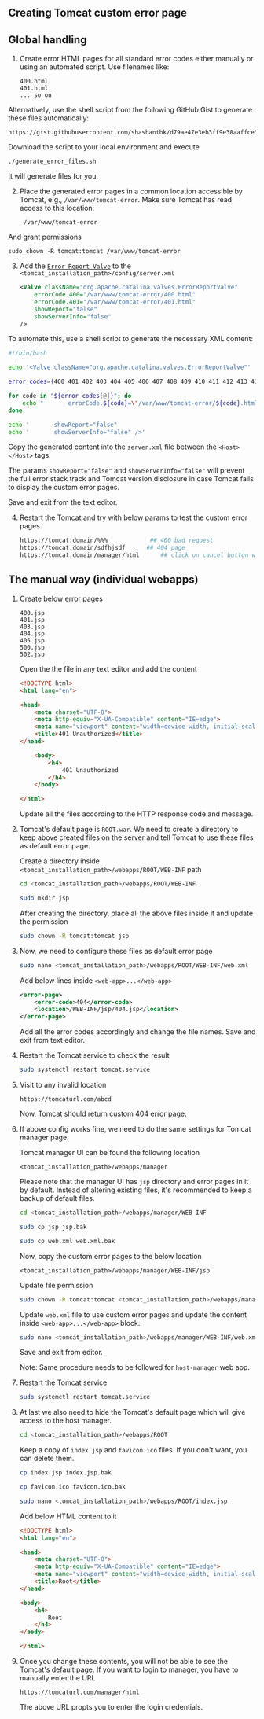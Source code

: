 ## Creating Tomcat custom error page

## Global handling

1. Create error HTML pages for all standard error codes either manually or using an automated script. Use filenames like:

    ```
    400.html
    401.html
    ... so on
    ```

Alternatively, use the shell script from the following GitHub Gist to generate these files automatically:

    https://gist.githubusercontent.com/shashanthk/d79ae47e3eb3ff9e38aaffce308acc3e/raw/4d0722f4c86fa91fc90c1f063066cfdbaa9c6866/generate_error_files.sh

Download the script to your local environment and execute

    ./generate_error_files.sh

It will generate files for you.

2. Place the generated error pages in a common location accessible by Tomcat, e.g., `/var/www/tomcat-error`. Make sure Tomcat has read access to this location:

        /var/www/tomcat-error

And grant permissions

    sudo chown -R tomcat:tomcat /var/www/tomcat-error

3. Add the [`Error Report Valve`](https://tomcat.apache.org/tomcat-10.0-doc/config/valve.html#Error_Report_Valve) to the `<tomcat_installation_path>/config/server.xml`

    ```xml
    <Valve className="org.apache.catalina.valves.ErrorReportValve"
	    errorCode.400="/var/www/tomcat-error/400.html"
        errorCode.401="/var/www/tomcat-error/401.html"
        showReport="false"
        showServerInfo="false" 
    />
    ```

To automate this, use a shell script to generate the necessary XML content:

```sh
#!/bin/bash

echo '<Valve className="org.apache.catalina.valves.ErrorReportValve"'

error_codes=(400 401 402 403 404 405 406 407 408 409 410 411 412 413 414 415 416 417 418 421 422 423 424 425 426 428 429 431 451 500 501 502 503 504 505 506 507 508 510 511)

for code in "${error_codes[@]}"; do
    echo "       errorCode.${code}=\"/var/www/tomcat-error/${code}.html\""
done

echo '       showReport="false"'
echo '       showServerInfo="false" />'
```

Copy the generated content into the `server.xml` file between the `<Host></Host>` tags.

The params `showReport="false"` and `showServerInfo="false"` will prevent the full error stack track and Tomcat version disclosure in case Tomcat fails to display the custom error pages.

Save and exit from the text editor.

4. Restart the Tomcat and try with below params to test the custom error pages.

    ```sh
    https://tomcat.domain/%%%            ## 400 bad request
    https://tomcat.domain/sdfhjsdf      ## 404 page
    https://tomcat.domain/manager/html      ## click on cancel button when prompted for credential and it should show 401 error
    ```

## The manual way (individual webapps)

1. Create below error pages

    ```
    400.jsp
    401.jsp
    403.jsp
    404.jsp
    405.jsp
    500.jsp
    502.jsp
    ```

    Open the the file in any text editor and add the content

    ```html
    <!DOCTYPE html>
    <html lang="en">

    <head>
        <meta charset="UTF-8">
        <meta http-equiv="X-UA-Compatible" content="IE=edge">
        <meta name="viewport" content="width=device-width, initial-scale=1.0">
        <title>401 Unauthorized</title>
    </head>

        <body>
            <h4>
                401 Unauthorized
            </h4>
        </body>

    </html>
    ```

    Update all the files according to the HTTP response code and message.

2. Tomcat's default page is `ROOT.war`. We need to create a directory to keep above created files on the server and tell Tomcat to use these files as default error page.

    Create a directory inside `<tomcat_installation_path>/webapps/ROOT/WEB-INF` path

    ```sh
    cd <tomcat_installation_path>/webapps/ROOT/WEB-INF
    
    sudo mkdir jsp
    ```

    After creating the directory, place all the above files inside it and update the permission

    ```sh
    sudo chown -R tomcat:tomcat jsp
    ```

3. Now, we need to configure these files as default error page

    ```sh
    sudo nano <tomcat_installation_path>/webapps/ROOT/WEB-INF/web.xml
    ```

    Add below lines inside `<web-app>...</web-app>`

    ```xml
    <error-page>
        <error-code>404</error-code>
        <location>/WEB-INF/jsp/404.jsp</location>
    </error-page>
    ```

    Add all the error codes accordingly and change the file names. Save and exit from text editor.

4. Restart the Tomcat service to check the result

    ```sh
    sudo systemctl restart tomcat.service
    ```

5. Visit to any invalid location

    ```
    https://tomcaturl.com/abcd
    ```

    Now, Tomcat should return custom 404 error page.

6. If above config works fine, we need to do the same settings for Tomcat manager page.

    Tomcat manager UI can be found the following location

    ```
    <tomcat_installation_path>/webapps/manager
    ```

    Please note that the manager UI has `jsp` directory and error pages in it by default. Instead of altering existing files, it's recommended to keep a backup of default files.

    ```sh
    cd <tomcat_installation_path>/webapps/manager/WEB-INF

    sudo cp jsp jsp.bak

    sudo cp web.xml web.xml.bak
    ```

    Now, copy the custom error pages to the below location

    ```
    <tomcat_installation_path>/webapps/manager/WEB-INF/jsp
    ```

    Update file permission

    ```sh
    sudo chown -R tomcat:tomcat <tomcat_installation_path>/webapps/manager/WEB-INF/jsp
    ```

    Update `web.xml` file to use custom error pages and update the content inside `<web-app>...</web-app>` block.

    ```sh
    sudo nano <tomcat_installation_path>/webapps/manager/WEB-INF/web.xml
    ```

    Save and exit from editor.

    Note: Same procedure needs to be followed for `host-manager` web app.

7. Restart the Tomcat service

    ```sh
    sudo systemctl restart tomcat.service
    ```
    
8. At last we also need to hide the Tomcat's default page which will give access to the host manager.

    ```sh
    cd <tomcat_installation_path>/webapps/ROOT
    ```

    Keep a copy of `index.jsp` and `favicon.ico` files. If you don't want, you can delete them.

    ```sh 
    cp index.jsp index.jsp.bak
    
    cp favicon.ico favicon.ico.bak

    sudo nano <tomcat_installation_path>/webapps/ROOT/index.jsp
    ```

    Add below HTML content to it

    ```html
    <!DOCTYPE html>
    <html lang="en">

    <head>
        <meta charset="UTF-8">
        <meta http-equiv="X-UA-Compatible" content="IE=edge">
        <meta name="viewport" content="width=device-width, initial-scale=1.0">
        <title>Root</title>
    </head>

    <body>
        <h4>
            Root
        </h4>
    </body>

    </html>
    ```

9. Once you change these contents, you will not be able to see the Tomcat's default page. If you want to login to manager, you have to manually enter the URL

    ```
    https://tomcaturl.com/manager/html
    ```

    The above URL propts you to enter the login credentials.
